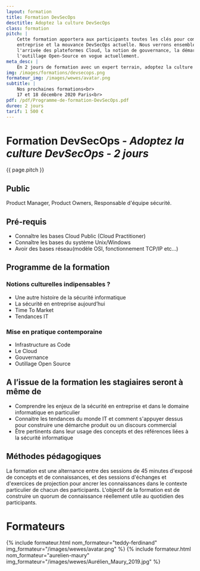 ```yaml
---
layout: formation
title: Formation DevSecOps
desctitle: Adoptez la culture DevSecOps
class: formation
pitch: |
    Cette formation apportera aux participants toutes les clés pour comprendre l'évolution de la sécurité en 
    entreprise et la mouvance DevSecOps actuelle. Nous verrons ensemble les nouveaux enjeux posés par 
    l'arrivée des plateformes Cloud, la notion de gouvernance, la démarche Infrastructure-as-Code et 
    l'outillage Open-Source en vogue actuellement.
meta_desc: |
    En 2 jours de formation avec un expert terrain, adoptez la culture DevSecOps.
img: /images/formations/devsecops.png
formateur_img: /images/wewes/avatar.png
subtitle: |
    Nos prochaines formations<br>
    17 et 18 décembre 2020 Paris<br>
pdf: /pdf/Programme-de-formation-DevSecOps.pdf
duree: 2 jours
tarif: 1 500 €
---
```


# Formation DevSecOps - *Adoptez la culture DevSecOps - 2 jours*


{{ page.pitch }}

## Public

Product Manager, Product Owners, Responsable d'équipe sécurité.

## Pré-requis


* Connaître les bases Cloud Public (Cloud Practitioner)
* Connaître les bases du système Unix/Windows
* Avoir des bases réseau(modèle OSI, fonctionnement TCP/IP etc...)

## Programme de la formation


### Notions culturelles indipensables ?

* Une autre histoire de la sécurité informatique
* La sécurité en entreprise aujourd’hui
* Time To Market
* Tendances IT


### Mise en pratique contemporaine

* Infrastructure as Code
* Le Cloud
* Gouvernance
* Outillage Open Source


## A l’issue de la formation les stagiaires seront à même de


* Comprendre les enjeux de la sécurité en entreprise et dans le domaine informatique en particulier
* Connaitre les tendances du monde IT et comment s'appuyer dessus pour construire une démarche produit ou un discours commercial
* Être pertinents dans leur usage des concepts et des références liées à la sécurité informatique


## Méthodes pédagogiques

La formation est une alternance entre des sessions de 45 minutes d'exposé de concepts et de connaissances, et des sessions d'échanges et d'exercices de projection pour ancrer les connaissances dans le contexte particulier de chacun des participants. L'objectif de la formation est de construire un quorum de connaissance réellement utile au quotidien des participants.

# Formateurs

{% include formateur.html nom_formateur="teddy-ferdinand" img_formateur="/images/wewes/avatar.png" %}
{% include formateur.html nom_formateur="aurelien-maury" img_formateur="/images/wewes/Aurélien_Maury_2019.jpg" %}

